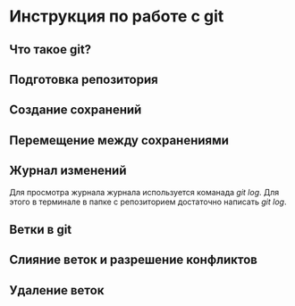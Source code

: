 # Инструкция по работе с git

## Что такое git?


## Подготовка репозитория 



## Создание сохранений 


## Перемещение между сохранениями 

## Журнал изменений

Для просмотра журнала журнала используется команада *git log*. Для этого в терминале в папке с репозиторием достаточно написать *git log*.  

## Ветки в git 

## Слияние веток и разрешение конфликтов 

## Удаление веток 